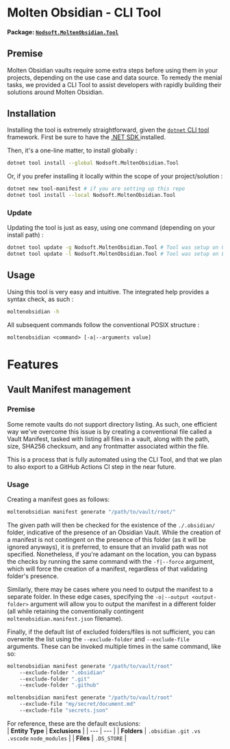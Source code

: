 # Molten Obsidian - CLI Tool
#### Package: [`Nodsoft.MoltenObsidian.Tool`](https://www.nuget.org/packages/Nodsoft.MoltenObsidian.Tool)

## Premise
Molten Obsidian vaults require some extra steps before using them in your projects, depending on the use case and data source. To remedy the menial tasks, we provided a CLI Tool to assist developers with rapidly building their solutions around Molten Obsidian.

## Installation
Installing the tool is extremely straightforward, given the [`dotnet` CLI tool](https://learn.microsoft.com/en-us/dotnet/core/tools/) framework. First be sure to have the [.NET SDK ](https://dotnet.microsoft.com/en-us/download/dotnet) installed.

Then, it's a one-line matter, to install globally :
```sh
dotnet tool install --global Nodsoft.MoltenObsidian.Tool
```

Or, if you prefer installing it locally within the scope of your project/solution :
```sh
dotnet new tool-manifest # if you are setting up this repo
dotnet tool install --local Nodsoft.MoltenObsidian.Tool
```

### Update
Updating the tool is just as easy, using one command (depending on your install path) :
```sh
dotnet tool update -g Nodsoft.MoltenObsidian.Tool # Tool was setup on Global
dotnet tool update -l Nodsoft.MoltenObsidian.Tool # Tool was setup on Local 
```


## Usage
Using this tool is very easy and intuitive. 
The integrated help provides a syntax check, as such :

```sh
moltenobsidian -h
```

All subsequent commands follow the conventional POSIX structure :
```
moltenobsidian <command> [-a|--arguments value]
```


# Features


## Vault Manifest management

### Premise
Some remote vaults do not support directory listing. As such, one efficient way we've overcome this issue is by creating a conventional file called a Vault Manifest, tasked with listing all files in a vault, along with the path, size, SHA256 checksum, and any frontmatter associated within the file.

This is a process that is fully automated using the CLI Tool, and that we plan to also export to a GitHub Actions CI step in the near future.

### Usage
Creating a manifest goes as follows:
```sh
moltenobsidian manifest generate "/path/to/vault/root/"
```

The given path will then be checked for the existence of the `./.obsidian/` folder, indicative of the presence of an Obsidian Vault. While the creation of a manifest is not contingent on the presence of this folder (as it will be ignored anyways), it is preferred, to ensure that an invalid path was not specified. 
Nonetheless, if you're adamant on the location, you can bypass the checks by running the same command with the `-f|--force` argument, which will force the creation of a manifest, regardless of that validating folder's presence.

Similarly, there may be cases where you need to output the manifest to a separate folder. In these edge cases, specifying the `-o|--output <output-folder>` argument will allow you to output the manifest in a different folder (all while retaining the conventionally contingent `moltenobsidian.manifest.json` filename).

Finally, if the default list of excluded folders/files is not sufficient, you can overwrite the list using the `--exclude-folder` and `--exclude-file` arguments. These can be invoked multiple times in the same command, like so:

```sh
moltenobsidian manifest generate "/path/to/vault/root" 
	--exclude-folder ".obsidian" 
	--exclude-folder ".git" 
	--exclude-folder ".github"
```
```sh
moltenobsidian manifest generate "/path/to/vault/root" 
	--exclude-file "my/secret/document.md" 
	--exclude-file "secrets.json"
```

For reference, these are the default exclusions:  
| **Entity Type** | **Exclusions** |
| --- | --- |
| **Folders** | `.obsidian` `.git` `.vs` `.vscode` `node_modules` |
| **Files** | `.DS_STORE` |
